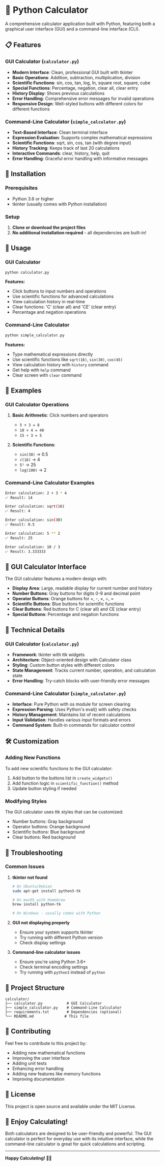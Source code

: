 # 🧮 Python Calculator

A comprehensive calculator application built with Python, featuring both a graphical user interface (GUI) and a command-line interface (CLI).

## 📋 Features

### GUI Calculator (`calculator.py`)
- **Modern Interface**: Clean, professional GUI built with tkinter
- **Basic Operations**: Addition, subtraction, multiplication, division
- **Scientific Functions**: sin, cos, tan, log, ln, square root, square, cube
- **Special Functions**: Percentage, negation, clear all, clear entry
- **History Display**: Shows previous calculations
- **Error Handling**: Comprehensive error messages for invalid operations
- **Responsive Design**: Well-styled buttons with different colors for different functions

### Command-Line Calculator (`simple_calculator.py`)
- **Text-Based Interface**: Clean terminal interface
- **Expression Evaluation**: Supports complex mathematical expressions
- **Scientific Functions**: sqrt, sin, cos, tan (with degree input)
- **History Tracking**: Keeps track of last 20 calculations
- **Interactive Commands**: clear, history, help, quit
- **Error Handling**: Graceful error handling with informative messages

## 🚀 Installation

### Prerequisites
- Python 3.6 or higher
- tkinter (usually comes with Python installation)

### Setup
1. **Clone or download the project files**
2. **No additional installation required** - all dependencies are built-in!

## 🎯 Usage

### GUI Calculator
```bash
python calculator.py
```

**Features:**
- Click buttons to input numbers and operations
- Use scientific functions for advanced calculations
- View calculation history in real-time
- Clear functions: 'C' (clear all) and 'CE' (clear entry)
- Percentage and negation operations

### Command-Line Calculator
```bash
python simple_calculator.py
```

**Features:**
- Type mathematical expressions directly
- Use scientific functions like `sqrt(16)`, `sin(30)`, `cos(45)`
- View calculation history with `history` command
- Get help with `help` command
- Clear screen with `clear` command

## 📖 Examples

### GUI Calculator Operations
1. **Basic Arithmetic**: Click numbers and operators
   - `5 + 3 = 8`
   - `10 × 4 = 40`
   - `15 ÷ 3 = 5`

2. **Scientific Functions**:
   - `sin(30)` → 0.5
   - `√(16)` → 4
   - `5²` → 25
   - `log(100)` → 2

### Command-Line Calculator Examples
```bash
Enter calculation: 2 + 3 * 4
✅ Result: 14

Enter calculation: sqrt(16)
✅ Result: 4

Enter calculation: sin(30)
✅ Result: 0.5

Enter calculation: 5 ** 2
✅ Result: 25

Enter calculation: 10 / 3
✅ Result: 3.333333
```

## 🎨 GUI Calculator Interface

The GUI calculator features a modern design with:

- **Display Area**: Large, readable display for current number and history
- **Number Buttons**: Gray buttons for digits 0-9 and decimal point
- **Operator Buttons**: Orange buttons for +, -, ×, ÷, =
- **Scientific Buttons**: Blue buttons for scientific functions
- **Clear Buttons**: Red buttons for C (clear all) and CE (clear entry)
- **Special Buttons**: Percentage and negation functions

## 🔧 Technical Details

### GUI Calculator (`calculator.py`)
- **Framework**: tkinter with ttk widgets
- **Architecture**: Object-oriented design with Calculator class
- **Styling**: Custom button styles with different colors
- **State Management**: Tracks current number, operation, and calculation state
- **Error Handling**: Try-catch blocks with user-friendly error messages

### Command-Line Calculator (`simple_calculator.py`)
- **Interface**: Pure Python with os module for screen clearing
- **Expression Parsing**: Uses Python's eval() with safety checks
- **History Management**: Maintains list of recent calculations
- **Input Validation**: Handles various input formats and errors
- **Command System**: Built-in commands for calculator control

## 🛠️ Customization

### Adding New Functions
To add new scientific functions to the GUI calculator:

1. Add button to the buttons list in `create_widgets()`
2. Add function logic in `scientific_function()` method
3. Update button styling if needed

### Modifying Styles
The GUI calculator uses ttk styles that can be customized:
- Number buttons: Gray background
- Operator buttons: Orange background
- Scientific buttons: Blue background
- Clear buttons: Red background

## 🐛 Troubleshooting

### Common Issues

1. **tkinter not found**
   ```bash
   # On Ubuntu/Debian
   sudo apt-get install python3-tk
   
   # On macOS with Homebrew
   brew install python-tk
   
   # On Windows - usually comes with Python
   ```

2. **GUI not displaying properly**
   - Ensure your system supports tkinter
   - Try running with different Python version
   - Check display settings

3. **Command-line calculator issues**
   - Ensure you're using Python 3.6+
   - Check terminal encoding settings
   - Try running with `python3` instead of `python`

## 📁 Project Structure

```
calculator/
├── calculator.py           # GUI Calculator
├── simple_calculator.py    # Command-Line Calculator
├── requirements.txt        # Dependencies (optional)
└── README.md              # This file
```

## 🤝 Contributing

Feel free to contribute to this project by:
- Adding new mathematical functions
- Improving the user interface
- Adding unit tests
- Enhancing error handling
- Adding new features like memory functions
- Improving documentation

## 📄 License

This project is open source and available under the MIT License.

## 🎉 Enjoy Calculating!

Both calculators are designed to be user-friendly and powerful. The GUI calculator is perfect for everyday use with its intuitive interface, while the command-line calculator is great for quick calculations and scripting.

---

**Happy Calculating! 🧮✨** 